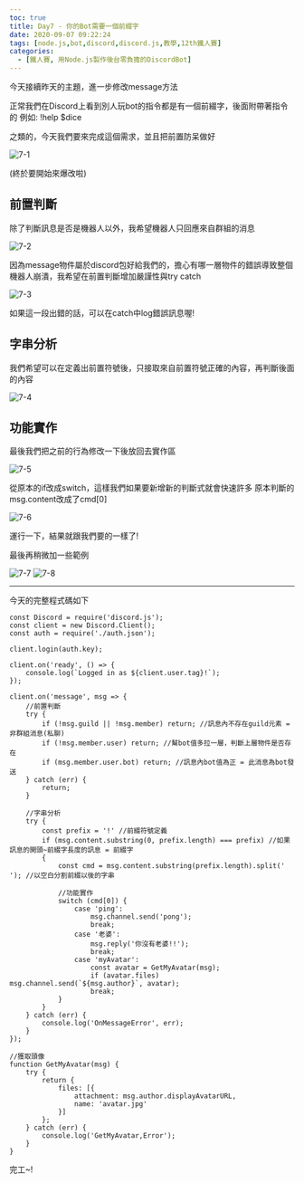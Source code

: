 ```yaml
---
toc: true
title: Day7 - 你的Bot需要一個前綴字
date: 2020-09-07 09:22:24
tags: [node.js,bot,discord,discord.js,教學,12th鐵人賽]
categories:
  - [鐵人賽, 用Node.js製作後台零負擔的DiscordBot]
---
```

今天接續昨天的主題，進一步修改message方法

正常我們在Discord上看到別人玩bot的指令都是有一個前綴字，後面附帶著指令的
例如: !help $dice

之類的，今天我們要來完成這個需求，並且把前置防呆做好

<!-- more -->

![7-1](https://i.imgur.com/biTOOUy.png)

(終於要開始來爆改啦)

## 前置判斷

除了判斷訊息是否是機器人以外，我希望機器人只回應來自群組的消息

![7-2](https://i.imgur.com/aDj39xo.png)

因為message物件屬於discord包好給我們的，擔心有哪一層物件的錯誤導致整個機器人崩潰，我希望在前置判斷增加嚴謹性與try catch

![7-3](https://i.imgur.com/Ic1KoYn.png)

如果這一段出錯的話，可以在catch中log錯誤訊息喔!

## 字串分析

我們希望可以在定義出前置符號後，只接取來自前置符號正確的內容，再判斷後面的內容

![7-4](https://i.imgur.com/PJZ8fnf.png)


## 功能實作

最後我們把之前的行為修改一下後放回去實作區

![7-5](https://i.imgur.com/kEshR77.png)

從原本的if改成switch，這樣我們如果要新增新的判斷式就會快速許多
原本判斷的msg.content改成了cmd[0]

![7-6](https://i.imgur.com/KWR5SHY.png)

運行一下，結果就跟我們要的一樣了!

最後再稍微加一些範例

![7-7](https://i.imgur.com/Omv4wA5.png)
![7-8](https://i.imgur.com/Q3wnJHS.png)

-----

今天的完整程式碼如下

```
const Discord = require('discord.js');
const client = new Discord.Client();
const auth = require('./auth.json');

client.login(auth.key);

client.on('ready', () => {
    console.log(`Logged in as ${client.user.tag}!`);
});

client.on('message', msg => {
    //前置判斷
    try {
        if (!msg.guild || !msg.member) return; //訊息內不存在guild元素 = 非群組消息(私聊)
        if (!msg.member.user) return; //幫bot值多拉一層，判斷上層物件是否存在
        if (msg.member.user.bot) return; //訊息內bot值為正 = 此消息為bot發送
    } catch (err) {
        return;
    }

    //字串分析
    try {
        const prefix = '!' //前綴符號定義
        if (msg.content.substring(0, prefix.length) === prefix) //如果訊息的開頭~前綴字長度的訊息 = 前綴字
        {
            const cmd = msg.content.substring(prefix.length).split(' '); //以空白分割前綴以後的字串

            //功能實作
            switch (cmd[0]) {
                case 'ping':
                    msg.channel.send('pong');
                    break;
                case '老婆':
                    msg.reply('你沒有老婆!!');
                    break;
                case 'myAvatar':
                    const avatar = GetMyAvatar(msg);
                    if (avatar.files) msg.channel.send(`${msg.author}`, avatar);
                    break;
            }
        }
    } catch (err) {
        console.log('OnMessageError', err);
    }
});

//獲取頭像
function GetMyAvatar(msg) {
    try {
        return {
            files: [{
                attachment: msg.author.displayAvatarURL,
                name: 'avatar.jpg'
            }]
        };
    } catch (err) {
        console.log('GetMyAvatar,Error');
    }
}
```

完工~!
